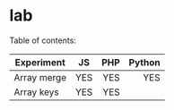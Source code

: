 lab
===
Table of contents:

| Experiment          | JS        | PHP       |    Python |
| ------------------- |:---------:| ---------:| ---------:|
| Array merge         | YES       | YES       | YES       |
| Array keys          | YES       | YES       |       |

